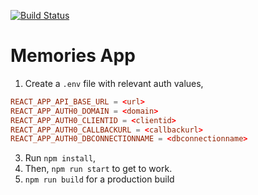 [![Build Status](https://travis-ci.org/nicklemmon/memories-app.svg?branch=master)](https://travis-ci.org/nicklemmon/memories-app)

# Memories App

1. Create a `.env` file with relevant auth values,
```conf
REACT_APP_API_BASE_URL = <url>
REACT_APP_AUTH0_DOMAIN = <domain>
REACT_APP_AUTH0_CLIENTID = <clientid>
REACT_APP_AUTH0_CALLBACKURL = <callbackurl>
REACT_APP_AUTH0_DBCONNECTIONNAME = <dbconnectionname>
```
3. Run `npm install`,
4. Then, `npm run start` to get to work.
5. `npm run build` for a production build
